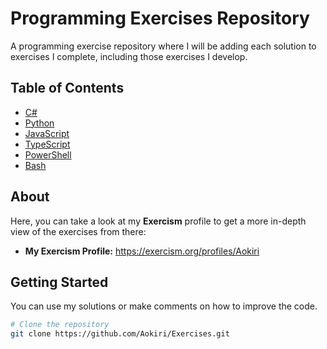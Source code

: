 # Programming Exercises Repository

A programming exercise repository where I will be adding each solution to exercises I complete, including those exercises I develop.

## Table of Contents

- [C#](https://github.com/Aokiri/Exercises/tree/main/C%23)
- [Python](#Python)
- [JavaScript](#JavaScript)
- [TypeScript](#TypeScript)
- [PowerShell](#PowerShell)
- [Bash](#Bash)
  
## About

Here, you can take a look at my **Exercism** profile to get a more in-depth view of the exercises from there:
- **My Exercism Profile:** https://exercism.org/profiles/Aokiri

## Getting Started

You can use my solutions or make comments on how to improve the code.

```bash
# Clone the repository
git clone https://github.com/Aokiri/Exercises.git
```
